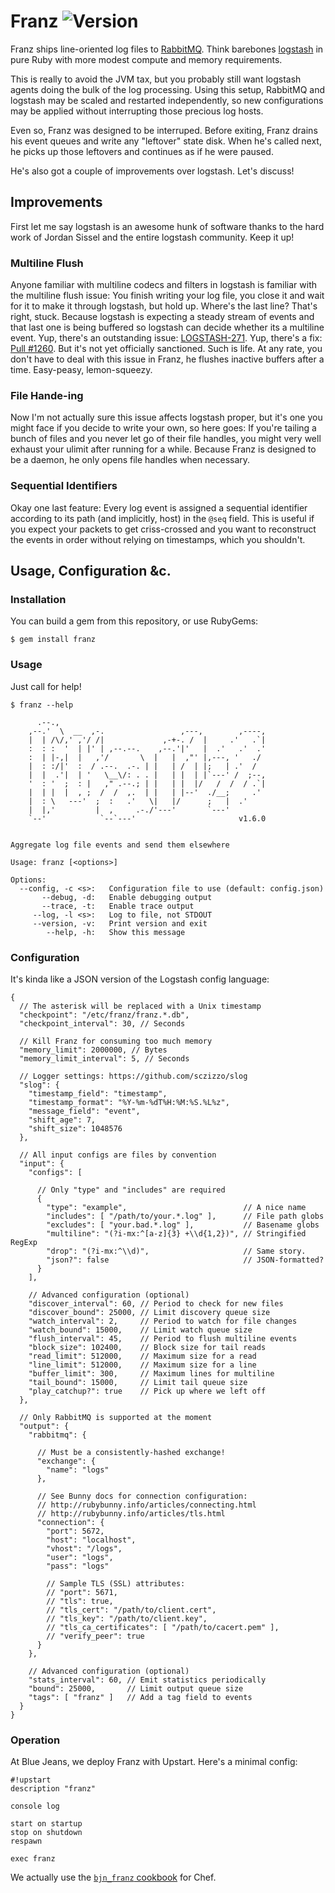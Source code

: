 # Franz ![Version](https://img.shields.io/gem/v/franz.svg?style=flat-square)

Franz ships line-oriented log files to [RabbitMQ](http://www.rabbitmq.com/).
Think barebones [logstash](http://logstash.net/) in pure Ruby with more modest
compute and memory requirements.

This is really to avoid the JVM tax, but you probably still want logstash agents
doing the bulk of the log processing. Using this setup, RabbitMQ and logstash
may be scaled and restarted independently, so new configurations may be applied
without interrupting those precious log hosts.

Even so, Franz was designed to be interruped. Before exiting, Franz drains his
event queues and write any "leftover" state disk. When he's called next, he picks
up those leftovers and continues as if he were paused.

He's also got a couple of improvements over logstash. Let's discuss!


## Improvements

First let me say logstash is an awesome hunk of software thanks to the hard
work of Jordan Sissel and the entire logstash community. Keep it up!

### Multiline Flush

Anyone familiar with multiline codecs and filters in logstash is familiar with
the multiline flush issue: You finish writing your log file, you close it and
wait for it to make it through logstash, but hold up. Where's the last line?
That's right, stuck. Because logstash is expecting a steady stream of events and
that last one is being buffered so logstash can decide whether its a multiline
event. Yup, there's an outstanding issue: [LOGSTASH-271](https://logstash.jira.com/browse/LOGSTASH-271).
Yup, there's a fix: [Pull #1260](https://github.com/elasticsearch/logstash/pull/1260).
But it's not yet officially sanctioned. Such is life. At any rate, you don't
have to deal with this issue in Franz, he flushes inactive buffers after a time.
Easy-peasy, lemon-squeezy.

### File Hande-ing

Now I'm not actually sure this issue affects logstash proper, but it's one you
might face if you decide to write your own, so here goes: If you're tailing a
bunch of files and you never let go of their file handles, you might very well
exhaust your ulimit after running for a while. Because Franz is designed to be
a daemon, he only opens file handles when necessary.

### Sequential Identifiers

Okay one last feature: Every log event is assigned a sequential identifier
according to its path (and implicitly, host) in the `@seq` field. This is useful
if you expect your packets to get criss-crossed and you want to reconstruct the
events in order without relying on timestamps, which you shouldn't.


## Usage, Configuration &c.

### Installation

You can build a gem from this repository, or use RubyGems:

    $ gem install franz

### Usage

Just call for help!

    $ franz --help
    
          .--.,
        ,--.'  \  __  ,-.                 ,---,        ,----,
        |  | /\/,' ,'/ /|             ,-+-. /  |     .'   .`|
        :  : :  '  | |' | ,--.--.    ,--.'|'   |  .'   .'  .'
        :  | |-,|  |   ,'/       \  |   |  ,"' |,---, '   ./
        |  : :/|'  :  / .--.  .-. | |   | /  | |;   | .'  /
        |  |  .'|  | '   \__\/: . . |   | |  | |`---' /  ;--,
        '  : '  ;  : |   ," .--.; | |   | |  |/   /  /  / .`|
        |  | |  |  , ;  /  /  ,.  | |   | |--'  ./__;     .'
        |  : \   ---'  ;  :   .'   \|   |/      ;   |  .'
        |  |,'         |  ,     .-./'---'       `---'
        `--'            `--`---'                       v1.6.0
    
    
    Aggregate log file events and send them elsewhere
    
    Usage: franz [<options>]
    
    Options:
      --config, -c <s>:   Configuration file to use (default: config.json)
           --debug, -d:   Enable debugging output
           --trace, -t:   Enable trace output
         --log, -l <s>:   Log to file, not STDOUT
         --version, -v:   Print version and exit
            --help, -h:   Show this message

### Configuration

It's kinda like a JSON version of the Logstash config language:

    {
      // The asterisk will be replaced with a Unix timestamp
      "checkpoint": "/etc/franz/franz.*.db",
      "checkpoint_interval": 30, // Seconds

      // Kill Franz for consuming too much memory
      "memory_limit": 2000000, // Bytes
      "memory_limit_interval": 5, // Seconds

      // Logger settings: https://github.com/sczizzo/slog
      "slog": {
        "timestamp_field": "timestamp",
        "timestamp_format": "%Y-%m-%dT%H:%M:%S.%L%z",
        "message_field": "event",
        "shift_age": 7,
        "shift_size": 1048576
      },

      // All input configs are files by convention
      "input": {
        "configs": [

          // Only "type" and "includes" are required
          {
            "type": "example",                          // A nice name
            "includes": [ "/path/to/your.*.log" ],      // File path globs
            "excludes": [ "your.bad.*.log" ],           // Basename globs
            "multiline": "(?i-mx:^[a-z]{3} +\\d{1,2})", // Stringified RegExp
            "drop": "(?i-mx:^\\d)",                     // Same story.
            "json?": false                              // JSON-formatted?
          }
        ],

        // Advanced configuration (optional)
        "discover_interval": 60, // Period to check for new files
        "discover_bound": 25000, // Limit discovery queue size
        "watch_interval": 2,     // Period to watch for file changes
        "watch_bound": 15000,    // Limit watch queue size
        "flush_interval": 45,    // Period to flush multiline events
        "block_size": 102400,    // Block size for tail reads
        "read_limit": 512000,    // Maximum size for a read
        "line_limit": 512000,    // Maximum size for a line
        "buffer_limit": 300,     // Maximum lines for multiline
        "tail_bound": 15000,     // Limit tail queue size
        "play_catchup?": true    // Pick up where we left off
      },

      // Only RabbitMQ is supported at the moment
      "output": {
        "rabbitmq": {

          // Must be a consistently-hashed exchange!
          "exchange": {
            "name": "logs"
          },

          // See Bunny docs for connection configuration:
          // http://rubybunny.info/articles/connecting.html
          // http://rubybunny.info/articles/tls.html
          "connection": {
            "port": 5672,
            "host": "localhost",
            "vhost": "/logs",
            "user": "logs",
            "pass": "logs"

            // Sample TLS (SSL) attributes:
            // "port": 5671,
            // "tls": true,
            // "tls_cert": "/path/to/client.cert",
            // "tls_key": "/path/to/client.key",
            // "tls_ca_certificates": [ "/path/to/cacert.pem" ],
            // "verify_peer": true
          }
        },

        // Advanced configuration (optional)
        "stats_interval": 60, // Emit statistics periodically
        "bound": 25000,       // Limit output queue size
        "tags": [ "franz" ]   // Add a tag field to events
      }
    }

### Operation

At Blue Jeans, we deploy Franz with Upstart. Here's a minimal config:

    #!upstart
    description "franz"
    
    console log
    
    start on startup
    stop on shutdown
    respawn

    exec franz

We actually use the [`bjn_franz` cookbook](https://github.com/sczizzo/bjn-franz-cookbook)
for Chef.